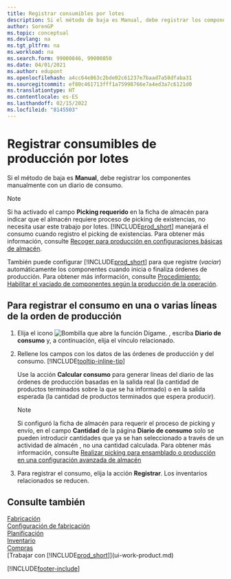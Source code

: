 ```yaml
---
title: Registrar consumibles por lotes
description: Si el método de baja es Manual, debe registrar los componentes manualmente con un diario de consumo.
author: SorenGP
ms.topic: conceptual
ms.devlang: na
ms.tgt_pltfrm: na
ms.workload: na
ms.search.form: 99000846, 99000850
ms.date: 04/01/2021
ms.author: edupont
ms.openlocfilehash: a4cc64e863c2bde02c61237e7baad7a58dfaba31
ms.sourcegitcommit: ef80c461713fff1a75998766e7a4ed3a7c6121d0
ms.translationtype: HT
ms.contentlocale: es-ES
ms.lasthandoff: 02/15/2022
ms.locfileid: "8145503"
---
```

# <a name="batch-post-production-consumption"></a>Registrar consumibles de producción por lotes

Si el método de baja es **Manual**, debe registrar los componentes manualmente con un diario de consumo.  

>[!NOTE]
> Si ha activado el campo **Picking requerido** en la ficha de almacén para indicar que el almacén requiere proceso de picking de existencias, no necesita usar este trabajo por lotes. [!INCLUDE[prod_short](includes/prod_short.md)] manejará el consumo cuando registro el picking de existencias. Para obtener más información, consulte [Recoger para producción en configuraciones básicas de almacén](warehouse-how-to-pick-for-production.md#pick-for-production-in-basic-warehouse-configurations).  

También puede configurar [!INCLUDE[prod_short](includes/prod_short.md)] para que registre (*vaciar*) automáticamente los componentes cuando inicia o finaliza órdenes de producción. Para obtener más información, consulte [Procedimiento: Habilitar el vaciado de componentes según la producción de la operación](production-how-to-flush-components-according-to-operation-output.md).

## <a name="to-post-consumption-for-one-or-more-production-order-lines"></a>Para registrar el consumo en una o varias líneas de la orden de producción

1. Elija el icono ![Bombilla que abre la función Dígame.](media/ui-search/search_small.png "Dígame qué desea hacer") , escriba **Diario de consumo** y, a continuación, elija el vínculo relacionado.  
2. Rellene los campos con los datos de las órdenes de producción y del consumo. [!INCLUDE[tooltip-inline-tip](includes/tooltip-inline-tip_md.md)]  

    Use la acción **Calcular consumo** para generar líneas del diario de las órdenes de producción basadas en la salida real (la cantidad de productos terminados sobre la que se ha informado) o en la salida esperada (la cantidad de productos terminados que espera producir).

    > [!NOTE]
    > Si configuró la ficha de almacén para requerir el proceso de picking y envío, en el campo **Cantidad** de la página **Diario de consumo** solo se pueden introducir cantidades que ya se han seleccionado a través de un actividad de almacén , no una cantidad calculada. Para obtener más información, consulte [Realizar picking para ensamblado o producción en una configuración avanzada de almacén](warehouse-how-to-pick-for-internal-operations-in-advanced-warehousing.md)

3. Para registrar el consumo, elija la acción **Registrar**. Los inventarios relacionados se reducen.

## <a name="see-also"></a>Consulte también

[Fabricación](production-manage-manufacturing.md)  
[Configuración de fabricación](production-configure-production-processes.md)  
[Planificación](production-planning.md)  
[Inventario](inventory-manage-inventory.md)  
[Compras](purchasing-manage-purchasing.md)  
[Trabajar con [!INCLUDE[prod_short](includes/prod_short.md)]](ui-work-product.md)  

[!INCLUDE[footer-include](includes/footer-banner.md)]
